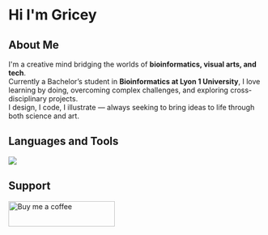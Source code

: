 # Hi I'm Gricey

## About Me

I'm a creative mind bridging the worlds of **bioinformatics, visual arts, and tech**.  
Currently a Bachelor’s student in **Bioinformatics at Lyon 1 University**, I love learning by doing, overcoming complex challenges, and exploring cross-disciplinary projects.  
I design, I code, I illustrate — always seeking to bring ideas to life through both science and art.


## Languages and Tools

<p>
  <a href="https://skillicons.dev">
    <img src="https://skillicons.dev/icons?i=anaconda,apple,arduino,atom,bash,blender,c,cpp,css,coq,discord,firebase,flask,git,github,gitlab,html,ai,java,js,latex,linux,ps,php,postgres,py,r,swift,vscode" />
  </a>
</p>



## Support

<p>
  <a href="https://www.buymeacoffee.com/gricey" target="_blank">
  <img src="https://cdn.buymeacoffee.com/buttons/v2/default-white.png" height="50" width="210" alt="Buy me a coffee" />
  </a>
</p>
